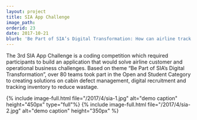 ```yaml
---
layout: project
title: SIA App Challenge
image_path: 
orderid: 23
date: 2017-10-21
blurb: 'Be Part of SIA’s Digital Transformation: How can airline track serviceware items and optimise their inventory to minimize wastage?'
---
```

The 3rd SIA App Challenge is a coding competition which required participants to build an application that would solve airline customer and operational business challenges. Based on theme “Be Part of SIA’s Digital Transformation”, over 80 teams took part in the Open and Student Category to creating solutions on cabin defect management, digital recruitment and tracking inventory to reduce wastage. 
<!--more-->


{% include image-full.html file="/2017/4/sia-1.jpg" alt="demo caption" height="450px" type="full"%}
{% include image-full.html file="/2017/4/sia-2.jpg" alt="demo caption" height="350px" %}



